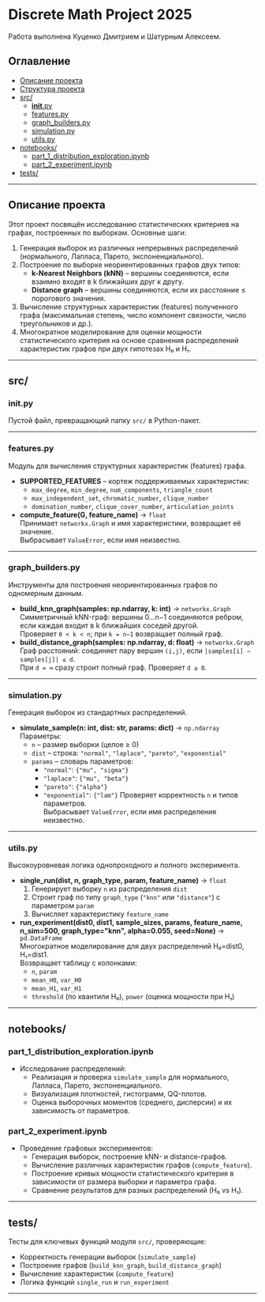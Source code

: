 # Discrete Math Project 2025

Работа выполнена Куценко Дмитрием и Шатурным Алексеем.

## Оглавление

- [Описание проекта](#описание-проекта)  
- [Структура проекта](#структура-проекта)  
- [src/](#src)  
  - [__init__.py](#srcinitpy)  
  - [features.py](#srcfeaturespy)  
  - [graph_builders.py](#srcgraph_builderspy)  
  - [simulation.py](#srcsimulationpy)  
  - [utils.py](#srcutilspy)  
- [notebooks/](#notebookspy)  
  - [part_1_distribution_exploration.ipynb](#part_1_distribution_explorationipynb)  
  - [part_2_experiment.ipynb](#part_2_experimentipynb)  
- [tests/](#tests)  

---

## Описание проекта

Этот проект посвящён исследованию статистических критериев на графах, построенных по выборкам. Основные шаги:
1. Генерация выборок из различных непрерывных распределений (нормального, Лапласа, Парето, экспоненциального).  
2. Построение по выборке неориентированных графов двух типов:
   - **k-Nearest Neighbors (kNN)** – вершины соединяются, если взаимно входят в k ближайших друг к другу.  
   - **Distance graph** – вершины соединяются, если их расстояние ≤ порогового значения.  
3. Вычисление структурных характеристик (features) полученного графа (максимальная степень, число компонент связности, число треугольников и др.).  
4. Многократное моделирование для оценки мощности статистического критерия на основе сравнения распределений характеристик графов при двух гипотезах H₀ и H₁.  

---

## src/

### __init__.py  
Пустой файл, превращающий папку `src/` в Python-пакет.

---

### features.py  
Модуль для вычисления структурных характеристик (features) графа.
- **SUPPORTED_FEATURES** – кортеж поддерживаемых характеристик:
  - `max_degree`, `min_degree`, `num_components`, `triangle_count`
  - `max_independent_set`, `chromatic_number`, `clique_number`
  - `domination_number`, `clique_cover_number`, `articulation_points`
- **compute_feature(G, feature_name)** → `float`  
  Принимает `networkx.Graph` и имя характеристики, возвращает её значение.  
  Выбрасывает `ValueError`, если имя неизвестно.

---

### graph_builders.py  
Инструменты для построения неориентированных графов по одномерным данным.
- **build_knn_graph(samples: np.ndarray, k: int)** → `networkx.Graph`  
  Симметричный kNN-граф: вершины 0…n−1 соединяются ребром, если каждая входит в k ближайших соседей другой.  
  Проверяет `0 < k < n`; при `k = n−1` возвращает полный граф.
- **build_distance_graph(samples: np.ndarray, d: float)** → `networkx.Graph`  
  Граф расстояний: соединяет пару вершин `(i,j)`, если `|samples[i] − samples[j]| ≤ d`.  
  При `d = ∞` сразу строит полный граф. Проверяет `d ≥ 0`.

---

### simulation.py  
Генерация выборок из стандартных распределений.
- **simulate_sample(n: int, dist: str, params: dict)** → `np.ndarray`  
  Параметры:
  - `n` – размер выборки (целое ≥ 0)
  - `dist` – строка: `"normal"`, `"laplace"`, `"pareto"`, `"exponential"`
  - `params` – словарь параметров:
    - `"normal"`: `{"mu", "sigma"}`
    - `"laplace"`: `{"mu", "beta"}`
    - `"pareto"`: `{"alpha"}`
    - `"exponential"`: `{"lam"}`
  Проверяет корректность `n` и типов параметров.  
  Выбрасывает `ValueError`, если имя распределения неизвестно.

---

### utils.py  
Высокоуровневая логика однопроходного и полного эксперимента.
- **single_run(dist, n, graph_type, param, feature_name)** → `float`  
  1. Генерирует выборку `n` из распределения `dist`  
  2. Строит граф по типу `graph_type` (`"knn"` или `"distance"`) с параметром `param`  
  3. Вычисляет характеристику `feature_name`  
- **run_experiment(dist0, dist1, sample_sizes, params, feature_name, n_sim=500, graph_type="knn", alpha=0.055, seed=None)** → `pd.DataFrame`  
  Многократное моделирование для двух распределений H₀=dist0, H₁=dist1.  
  Возвращает таблицу с колонками:
  - `n`, `param`
  - `mean_H0`, `var_H0`
  - `mean_H1`, `var_H1`
  - `threshold` (по квантили H₀), `power` (оценка мощности при H₁)

---

## notebooks/

### part_1_distribution_exploration.ipynb  
- Исследование распределений:  
  - Реализация и проверка `simulate_sample` для нормального, Лапласа, Парето, экспоненциального.  
  - Визуализация плотностей, гистограмм, QQ-плотов.  
  - Оценка выборочных моментов (среднего, дисперсии) и их зависимость от параметров.

### part_2_experiment.ipynb  
- Проведение графовых экспериментов:  
  - Генерация выборок, построение kNN- и distance-графов.  
  - Вычисление различных характеристик графов (`compute_feature`).  
  - Построение кривых мощности статистического критерия в зависимости от размера выборки и параметра графа.  
  - Сравнение результатов для разных распределений (H₀ vs H₁).

---

## tests/  

Тесты для ключевых функций модуля `src/`, проверяющие:
- Корректность генерации выборок (`simulate_sample`)
- Построение графов (`build_knn_graph`, `build_distance_graph`)
- Вычисление характеристик (`compute_feature`)
- Логика функций `single_run` и `run_experiment`

---
